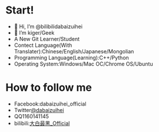 # Start!

- 👋 Hi, I’m @bilibilidabaizuihei
- 👀 I’m kiger/Geek
- A New Git Learner/Student
- Contect Language(With Translater):Chinese/English/Japanese/Mongolian
- Programming Language(Learning):C++/Python
- Operating System:Windows/Mac OC/Chrome OS/Ubuntu


# How to follow me

- Facebook:dabaizuihei_official
- Twitter[@dabaizuihei](twitter.com/@dabaizuihei)
- QQ1160141145
- bilibili:[大白最黑_Official](https://space.bilibili.com/338325981)


<!---
bilibilidabaizuihei/bilibilidabaizuihei is a ✨ special ✨ repository because its `README.md` (this file) appears on your GitHub profile.
You can click the Preview link to take a look at your changes.
--->
